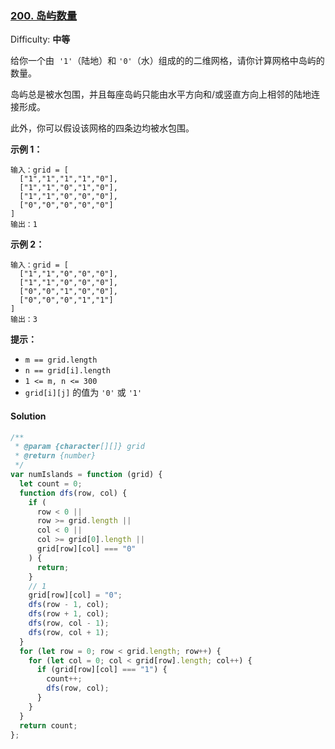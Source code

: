 ### [200\. 岛屿数量](https://leetcode-cn.com/problems/number-of-islands/)

Difficulty: **中等**

给你一个由  `'1'`（陆地）和 `'0'`（水）组成的的二维网格，请你计算网格中岛屿的数量。

岛屿总是被水包围，并且每座岛屿只能由水平方向和/或竖直方向上相邻的陆地连接形成。

此外，你可以假设该网格的四条边均被水包围。

**示例 1：**

```
输入：grid = [
  ["1","1","1","1","0"],
  ["1","1","0","1","0"],
  ["1","1","0","0","0"],
  ["0","0","0","0","0"]
]
输出：1
```

**示例 2：**

```
输入：grid = [
  ["1","1","0","0","0"],
  ["1","1","0","0","0"],
  ["0","0","1","0","0"],
  ["0","0","0","1","1"]
]
输出：3
```

**提示：**

- `m == grid.length`
- `n == grid[i].length`
- `1 <= m, n <= 300`
- `grid[i][j]` 的值为 `'0'` 或 `'1'`

#### Solution

```javascript
/**
 * @param {character[][]} grid
 * @return {number}
 */
var numIslands = function (grid) {
  let count = 0;
  function dfs(row, col) {
    if (
      row < 0 ||
      row >= grid.length ||
      col < 0 ||
      col >= grid[0].length ||
      grid[row][col] === "0"
    ) {
      return;
    }
    // 1
    grid[row][col] = "0";
    dfs(row - 1, col);
    dfs(row + 1, col);
    dfs(row, col - 1);
    dfs(row, col + 1);
  }
  for (let row = 0; row < grid.length; row++) {
    for (let col = 0; col < grid[row].length; col++) {
      if (grid[row][col] === "1") {
        count++;
        dfs(row, col);
      }
    }
  }
  return count;
};
```
